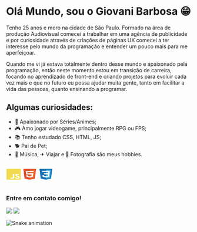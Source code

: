 <h1> Olá Mundo, sou o Giovani Barbosa 😁 </h1>

<div style= display: "flex"></div>

<p>Tenho 25 anos e moro na cidade de São Paulo.
Formado na área de produção Audiovisual comecei a trabalhar em uma agência de publicidade e por curiosidade através de criações de páginas UX comecei a ter interesse pelo mundo da programação e entender um pouco mais para me aperfeiçoar.</p>

<p>Quando me vi já estava totalmente dentro desse mundo e apaixonado pela programação, então neste momento estou em transição de carreira, focando no aprendizado de front-end e criando projetos para evoluir cada vez mais e que no futuro eu possa ajudar muita gente, tanto em facilitar a vida das pessoas, quanto ensinando a programar.</p>

<h2> Algumas curiosidades: </h2>

<div>
</div>

<ul>
     <li>🤩 Apaixonado por Séries/Animes;</li>
     <li>🎮 Amo jogar videogame, principalmente RPG ou FPS;</li>
     <li>📚 Tenho estudado CSS, HTML, JS;</li>
     <li>🐕 Pai de Pet;</li>
     <li>🎸 Música, ✈ Viajar e 📸 Fotografia são meus hobbies.</li>
</ul>


<div style="display: inline_block"><br>
  <img align="center" alt="Js" height="30" width="40" src="https://raw.githubusercontent.com/devicons/devicon/master/icons/javascript/javascript-plain.svg">
  <img align="center" alt="HTML" height="30" width="40" src="https://raw.githubusercontent.com/devicons/devicon/master/icons/html5/html5-original.svg">
  <img align="center" alt="CSS" height="30" width="40" src="https://raw.githubusercontent.com/devicons/devicon/master/icons/css3/css3-original.svg">
</div>
 
 <br>
 
  ### Entre em contato comigo!
 
<div> 
  <a href = "mailto:xbarbosagiovani@gmail.com"><img src="https://img.shields.io/badge/-Gmail-%23333?style=for-the-badge&logo=gmail&logoColor=white" target="_blank"></a>
  <a href="https://www.linkedin.com/in/giovani-barbosa-b5740a171/" target="_blank"><img src="https://img.shields.io/badge/-LinkedIn-%230077B5?style=for-the-badge&logo=linkedin&logoColor=white" target="_blank"></a>
 
  ![Snake animation](https://github.com/barbosagio/barbosagio/blob/output/github-contribution-grid-snake.svg)

</div>
